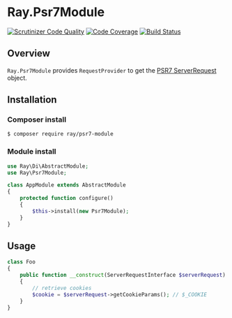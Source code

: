 # Ray.Psr7Module

[![Scrutinizer Code Quality](https://scrutinizer-ci.com/g/ray-di/Ray.Psr7Module/badges/quality-score.png?b=master)](https://scrutinizer-ci.com/g/ray-di/Ray.Psr7Module/?branch=master)
[![Code Coverage](https://scrutinizer-ci.com/g/ray-di/Ray.Psr7Module/badges/coverage.png?b=master)](https://scrutinizer-ci.com/g/ray-di/Ray.Psr7Module/?branch=master)
[![Build Status](https://travis-ci.org/ray-di/Ray.Psr7Module.svg?branch=master)](https://travis-ci.org/ray-di/Ray.Psr7Module)


## Overview

`Ray.Psr7Module` provides `RequestProvider` to get the [PSR7 ServerRequest](https://github.com/php-fig/http-message/blob/master/src/ServerRequestInterface.php) object.

## Installation

### Composer install

    $ composer require ray/psr7-module

### Module install

```php
use Ray\Di\AbstractModule;
use Ray\Psr7Module;

class AppModule extends AbstractModule
{
    protected function configure()
    {
        $this->install(new Psr7Module);
    }
}
```

## Usage

````php
class Foo
{
    public function __construct(ServerRequestInterface $serverRequest)
    {
        // retrieve cookies
        $cookie = $serverRequest->getCookieParams(); // $_COOKIE
    }
}
````
